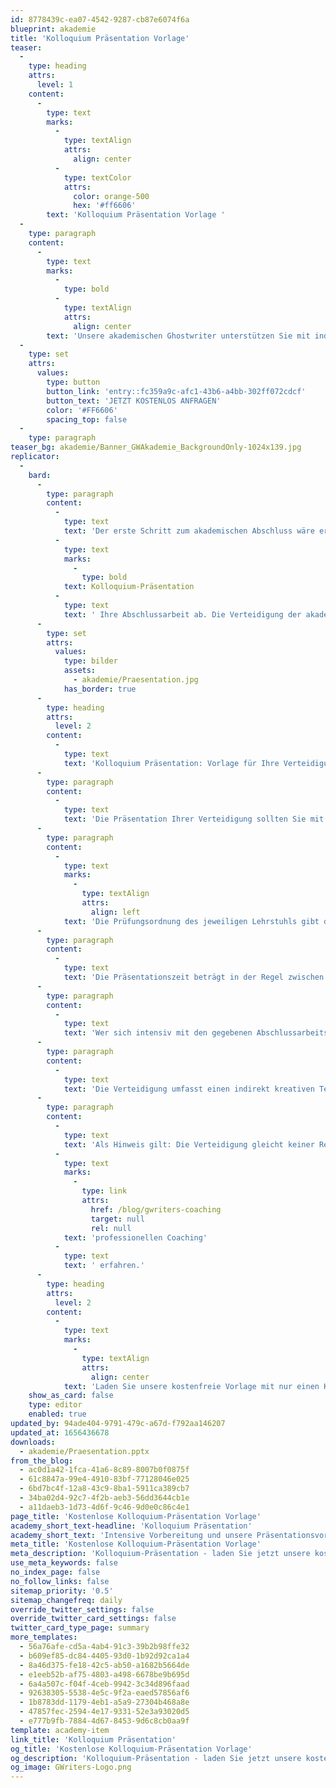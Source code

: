 ```yaml
---
id: 8778439c-ea07-4542-9287-cb87e6074f6a
blueprint: akademie
title: 'Kolloquium Präsentation Vorlage'
teaser:
  -
    type: heading
    attrs:
      level: 1
    content:
      -
        type: text
        marks:
          -
            type: textAlign
            attrs:
              align: center
          -
            type: textColor
            attrs:
              color: orange-500
              hex: '#ff6606'
        text: 'Kolloquium Präsentation Vorlage '
  -
    type: paragraph
    content:
      -
        type: text
        marks:
          -
            type: bold
          -
            type: textAlign
            attrs:
              align: center
        text: 'Unsere akademischen Ghostwriter unterstützen Sie mit individuellen Vorlagen für Ihre Kolloquium-Präsentation, persönlichen Coachings oder unserem professionellen Ghostwriting-Service bei Ihrer Abschlussarbeit!'
  -
    type: set
    attrs:
      values:
        type: button
        button_link: 'entry::fc359a9c-afc1-43b6-a4bb-302ff072cdcf'
        button_text: 'JETZT KOSTENLOS ANFRAGEN'
        color: '#FF6606'
        spacing_top: false
  -
    type: paragraph
teaser_bg: akademie/Banner_GWAkademie_BackgroundOnly-1024x139.jpg
replicator:
  -
    bard:
      -
        type: paragraph
        content:
          -
            type: text
            text: 'Der erste Schritt zum akademischen Abschluss wäre erreicht und nun rundet die '
          -
            type: text
            marks:
              -
                type: bold
            text: Kolloquium-Präsentation
          -
            type: text
            text: ' Ihre Abschlussarbeit ab. Die Verteidigung der akademischen Abschlussarbeit ist ein wichtiger Teilbereich, um eigene Expertenkenntnisse gegenüber Professoren auf einem hohen Leistungsniveau nachweisen zu können.'
      -
        type: set
        attrs:
          values:
            type: bilder
            assets:
              - akademie/Praesentation.jpg
            has_border: true
      -
        type: heading
        attrs:
          level: 2
        content:
          -
            type: text
            text: 'Kolloquium Präsentation: Vorlage für Ihre Verteidigung'
      -
        type: paragraph
        content:
          -
            type: text
            text: 'Die Präsentation Ihrer Verteidigung sollten Sie mit den passenden Materialien vorbereiten, schließlich bedeutet ein Kolloquium auch, die erfolgreiche Abschlussarbeit noch einmal sinnbildlich innerhalb eines Expertengesprächs zu unterzeichnen.'
      -
        type: paragraph
        content:
          -
            type: text
            marks:
              -
                type: textAlign
                attrs:
                  align: left
            text: 'Die Prüfungsordnung des jeweiligen Lehrstuhls gibt die genauen Richtlinien vor, welche bei der Verteidigungspräsentation zu beachten sind. Schließlich baut die Verteidigung auf der vorliegenden Abschlussarbeit auf.'
      -
        type: paragraph
        content:
          -
            type: text
            text: 'Die Präsentationszeit beträgt in der Regel zwischen 15 und 20 Minuten und sollte dementsprechend gut vorbereitet sein. Bei uns finden Sie Vorschläge zur Präsentation Ihrer Verteidigung.'
      -
        type: paragraph
        content:
          -
            type: text
            text: 'Wer sich intensiv mit den gegebenen Abschlussarbeitspräsentation Beispielen beschäftigt und diese verinnerlicht, wird die eigene Verteidigung gekonnt vorbereiten können. Schließlich ist dabei nicht nur der Zeitfaktor relevant, sondern auch die inhaltliche Aufarbeitung an sich.'
      -
        type: paragraph
        content:
          -
            type: text
            text: 'Die Verteidigung umfasst einen indirekt kreativen Teil, denn die Präsentation im Kolloquium soll wissenschaftlich fundiert und übersichtlich aber auch farblich abgestimmt sein. Wie Sie Ihre Präsentation optimal ausarbeiten und die grafischen Elemente passend einfügen, erklären Ihnen detailliert unsere Vorlagen für Kolloquium-Präsentationen.'
      -
        type: paragraph
        content:
          -
            type: text
            text: 'Als Hinweis gilt: Die Verteidigung gleicht keiner Rechtfertigung, sondern gilt als Fachgespräch im Bezug auf Ihre wissenschaftlich fundierten Bezugsquellen. Wie sich ein solches Gespräch umsetzen lässt, können Sie in einem '
          -
            type: text
            marks:
              -
                type: link
                attrs:
                  href: /blog/gwriters-coaching
                  target: null
                  rel: null
            text: 'professionellen Coaching'
          -
            type: text
            text: ' erfahren.'
      -
        type: heading
        attrs:
          level: 2
        content:
          -
            type: text
            marks:
              -
                type: textAlign
                attrs:
                  align: center
            text: 'Laden Sie unsere kostenfreie Vorlage mit nur einen Klick herunter!'
    show_as_card: false
    type: editor
    enabled: true
updated_by: 94ade404-9791-479c-a67d-f792aa146207
updated_at: 1656436678
downloads:
  - akademie/Praesentation.pptx
from_the_blog:
  - ac0d1a42-1fca-41a6-8c89-8007b0f0875f
  - 61c8847a-99e4-4910-83bf-77128046e025
  - 6bd7bc4f-12a8-43c9-8ba1-5911ca389cb7
  - 34ba02d4-92c7-4f2b-aeb3-56dd3644cb1e
  - a11daeb3-1d73-4d6f-9c46-9d0e0c86c4e1
page_title: 'Kostenlose Kolloquium-Präsentation Vorlage'
academy_short_text-headline: 'Kolloquium Präsentation'
academy_short_text: 'Intensive Vorbereitung und unsere Präsentationsvorlage. Von GWriters alles für die perfekte Kolloquium Präsentation.'
meta_title: 'Kostenlose Kolloquium-Präsentation Vorlage'
meta_description: 'Kolloquium-Präsentation - laden Sie jetzt unsere kostenlose Vorlage herunter & erstellen Sie eine gelungene Powerpoint Präsentation für die Verteidigung Ihrer wissenschaftlichen Arbeit!'
use_meta_keywords: false
no_index_page: false
no_follow_links: false
sitemap_priority: '0.5'
sitemap_changefreq: daily
override_twitter_settings: false
override_twitter_card_settings: false
twitter_card_type_page: summary
more_templates:
  - 56a76afe-cd5a-4ab4-91c3-39b2b98ffe32
  - b609ef85-dc84-4405-93d0-1b92d92ca1a4
  - 8a46d375-fe18-42c5-ab50-a1682b5664de
  - e1eeb52b-af75-4803-a498-6678be9b695d
  - 6a4a507c-f04f-4ceb-9942-3c34d896faad
  - 92638305-5538-4e5c-9f2a-eaed57856af6
  - 1b8783dd-1179-4eb1-a5a9-27304b468a8e
  - 47857fec-2594-4e17-9331-52e3a93020d5
  - e777b9fb-7884-4d67-8453-9d6c8cb0aa9f
template: academy-item
link_title: 'Kolloquium Präsentation'
og_title: 'Kostenlose Kolloquium-Präsentation Vorlage'
og_description: 'Kolloquium-Präsentation - laden Sie jetzt unsere kostenlose Vorlage herunter & erstellen Sie eine gelungene Powerpoint Präsentation für die Verteidigung Ihrer wissenschaftlichen Arbeit!'
og_image: GWriters-Logo.png
---
```

